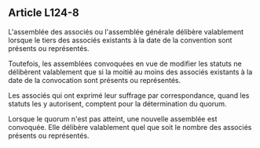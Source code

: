 Article L124-8
----
L'assemblée des associés ou l'assemblée générale délibère valablement lorsque le
tiers des associés existants à la date de la convention sont présents ou
représentés.

Toutefois, les assemblées convoquées en vue de modifier les statuts ne
délibèrent valablement que si la moitié au moins des associés existants à la
date de la convocation sont présents ou représentés.

Les associés qui ont exprimé leur suffrage par correspondance, quand les statuts
les y autorisent, comptent pour la détermination du quorum.

Lorsque le quorum n'est pas atteint, une nouvelle assemblée est convoquée. Elle
délibère valablement quel que soit le nombre des associés présents ou
représentés.
